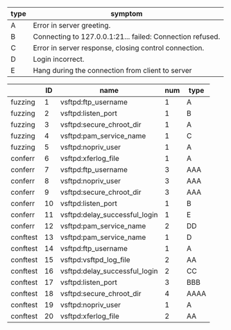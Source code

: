 
| type | symptom                                                   |
| ---- | --------------------------------------------------------- |
| A    | Error in server greeting.                                 |
| B    | Connecting to 127.0.0.1:21... failed: Connection refused. |
| C    | Error in server response, closing control connection.     |
| D    | Login incorrect.                                          |
| E    | Hang during the connection from client to server


|          | ID   | name                          | num  | type |
| -------- | ---- | ----------------------------- | ---- | ---- |
| fuzzing| 1    | vsftpd:ftp_username           | 1    | A    |
| fuzzing| 2    | vsftpd:listen_port            | 1    | B    |
|  fuzzing | 3    | vsftpd:secure_chroot_dir      | 1    | A    |
|  fuzzing| 4    | vsftpd:pam_service_name       | 1    | C    |
| fuzzing  | 5    | vsftpd:nopriv_user            | 1    | A    |
| conferr  | 6    | vsftpd:xferlog_file           | 1    | A    |
| conferr | 7    | vsftpd:ftp_username           | 3    | AAA  |
| conferr   | 8    | vsftpd:nopriv_user            | 3    | AAA  |
| conferr  | 9    | vsftpd:secure_chroot_dir      | 3    | AAA  |
|conferr  | 10   | vsftpd:listen_port            | 1    | B    |
| conferr  | 11   | vsftpd:delay_successful_login | 1    |  E    |
| conferr  | 12   | vsftpd:pam_service_name       | 2    | DD   |
| conftest  | 13   | vsftpd:pam_service_name       | 1    | D    |
| conftest  | 14   | vsftpd:ftp_username           | 1    | A    |
| conftest  | 15   | vsftpd:vsftpd_log_file        | 2    | AA   |
| conftest  | 16   | vsftpd:delay_successful_login | 2    | CC   |
| conftest  | 17   | vsftpd:listen_port            | 3    | BBB  |
| conftest | 18   | vsftpd:secure_chroot_dir      | 4    | AAAA |
| conftest | 19   | vsftpd:nopriv_user            | 1    | A    |
| conftest | 20   | vsftpd:xferlog_file           | 2    | AA   |
